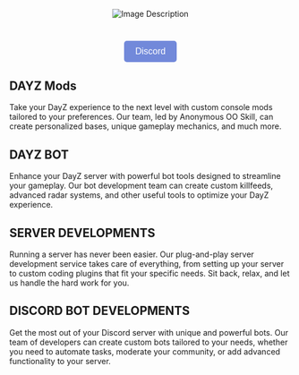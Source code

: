 <style>
    .header {
        background-image: url('https://cdn.discordapp.com/attachments/1106143248075980843/1107353022603993098/anna.gif');
        background-repeat: no-repeat;
        background-size: cover;
        padding: 0;
        margin: 0;
        height: 400px;
    }
    .content {
        display: flex;
        justify-content: center;
        align-items: center;
        margin-top: 30px;
        margin-bottom: 30px;
    }
    .content img {
        max-width: 100%;
        height: auto;
        margin: 0 10px;
    }
    .Discord {
        background-color: #7289DA;
        color: white;
        padding: 10px 20px;
        border-radius: 5px;
        border: none;
        font-size: 16px;
        margin-top: 10px;
    }
</style>

<div class="header"></div>

<div class="content">
    <img src="https://cdn.discordapp.com/attachments/1102436734123388928/1107328626837434448/eee.png" alt="Image Description">
</div>

<div class="content">
    <a href="https://discord.gg/n6bdnk5nUG"><button class="Discord">Discord</button></a>
</div>
<div class="categories">
  <div class="category">
    <h2>DAYZ Mods</h2>
    <p>Take your DayZ experience to the next level with custom console mods tailored to your preferences. Our team, led by Anonymous OO Skill, can create personalized bases, unique gameplay mechanics, and much more.</p>
  </div>
  <div class="category">
    <h2>DAYZ BOT</h2>
    <p>Enhance your DayZ server with powerful bot tools designed to streamline your gameplay. Our bot development team can create custom killfeeds, advanced radar systems, and other useful tools to optimize your DayZ experience.</p>
  </div>
  <div class="category">
    <h2>SERVER DEVELOPMENTS</h2>
    <p>Running a server has never been easier. Our plug-and-play server development service takes care of everything, from setting up your server to custom coding plugins that fit your specific needs. Sit back, relax, and let us handle the hard work for you.</p>
  </div>
  <div class="category">
    <h2>DISCORD BOT DEVELOPMENTS</h2>
    <p>Get the most out of your Discord server with unique and powerful bots. Our team of developers can create custom bots tailored to your needs, whether you need to automate tasks, moderate your community, or add advanced functionality to your server.</p>
  </div>
</div>




